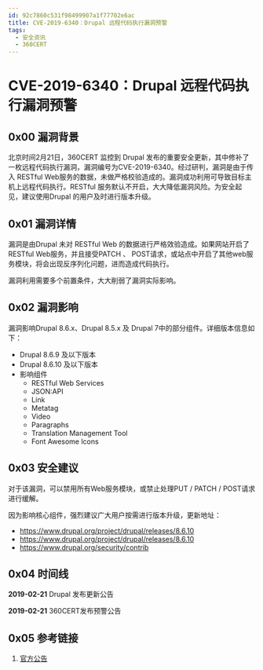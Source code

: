 ```yaml
---
id: 92c7860c531f98499907a1f77702e6ac
title: CVE-2019-6340：Drupal 远程代码执行漏洞预警
tags: 
  - 安全资讯
  - 360CERT
---
```


# CVE-2019-6340：Drupal 远程代码执行漏洞预警

0x00 漏洞背景
---------


北京时间2月21日，360CERT 监控到 Drupal 发布的重要安全更新，其中修补了一枚远程代码执行漏洞，漏洞编号为CVE-2019-6340。经过研判，漏洞是由于传入 RESTful Web服务的数据，未做严格校验造成的。漏洞成功利用可导致目标主机上远程代码执行。RESTful 服务默认不开启，大大降低漏洞风险。为安全起见，建议使用Drupal 的用户及时进行版本升级。


0x01 漏洞详情
---------


漏洞是由Drupal 未对 RESTful Web 的数据进行严格效验造成。如果网站开启了RESTful Web服务，并且接受PATCH 、 POST请求，或站点中开启了其他web服务模块，将会出现反序列化问题，进而造成代码执行。


漏洞利用需要多个前置条件，大大削弱了漏洞实际影响。


0x02 漏洞影响
---------


漏洞影响Drupal 8.6.x、Drupal 8.5.x 及 Drupal 7中的部分组件。详细版本信息如下：


* Drupal 8.6.9 及以下版本
* Drupal 8.6.10 及以下版本
* 影响组件
	+ RESTful Web Services
	+ JSON:API
	+ Link
	+ Metatag
	+ Video
	+ Paragraphs
	+ Translation Management Tool
	+ Font Awesome lcons


0x03 安全建议
---------


对于该漏洞，可以禁用所有Web服务模块，或禁止处理PUT / PATCH / POST请求进行缓解。


因为影响核心组件，强烈建议广大用户按需进行版本升级，更新地址：


* <https://www.drupal.org/project/drupal/releases/8.6.10>
* <https://www.drupal.org/project/drupal/releases/8.6.10>
* <https://www.drupal.org/security/contrib>


0x04 时间线
--------


**2019-02-21** Drupal 发布更新公告


**2019-02-21** 360CERT发布预警公告


0x05 参考链接
---------


1. [官方公告](https://www.drupal.org/sa-core-2019-003)


